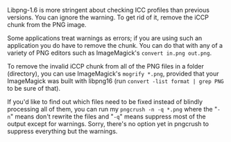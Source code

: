 Libpng-1.6 is more stringent about checking ICC profiles than previous versions. You can ignore the warning. To get rid of it, remove the iCCP chunk from the PNG image.

Some applications treat warnings as errors; if you are using such an application you do have to remove the chunk. You can do that with any of a variety of PNG editors such as ImageMagick's `convert in.png out.png`.

To remove the invalid iCCP chunk from all of the PNG files in a folder (directory), you can use ImageMagick's `mogrify *.png`, provided that your ImageMagick was built with libpng16 (run `convert -list format | grep PNG` to be sure of that).

If you'd like to find out which files need to be fixed instead of blindly processing all of them, you can run my `pngcrush -n -q *.png` where the "`-n`" means don't rewrite the files and "`-q`" means suppress most of the output except for warnings. Sorry, there's no option yet in pngcrush to suppress everything but the warnings.